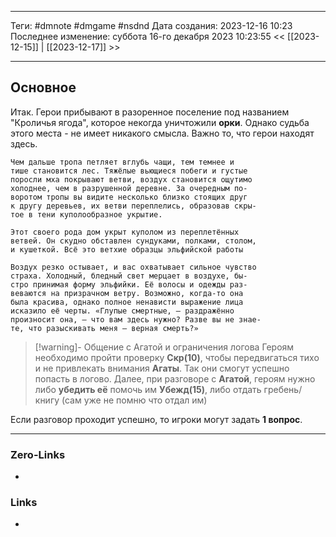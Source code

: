 ___
Теги: #dmnote #dmgame #nsdnd 
Дата создания: 2023-12-16 10:23 
Последнее изменение: суббота 16-го декабря 2023 10:23:55
<< [[2023-12-15]] | [[2023-12-17]] >> 
___
## Основное

Итак. Герои прибывают в разоренное поселение под названием "Кроличья ягода", которое некогда уничтожили **орки**. Однако судьба этого места - не имеет никакого смысла. Важно то, что герои находят здесь.

	Чем дальше тропа петляет вглубь чащи, тем темнее и
	тише становится лес. Тяжёлые вьющиеся побеги и густые
	поросли мха покрывают ветви, воздух становится ощутимо
	холоднее, чем в разрушенной деревне. За очередным по-
	воротом тропы вы видите несколько близко стоящих друг
	к другу деревьев, их ветви переплелись, образовав скры-
	тое в тени куполообразное укрытие. 
	
	Этот своего рода дом укрыт куполом из переплетённых
	ветвей. Он скудно обставлен сундуками, полками, столом,
	и кушеткой. Всё это ветхие образцы эльфийской работы
	
	Воздух резко остывает, и вас охватывает сильное чувство
	страха. Холодный, бледный свет мерцает в воздухе, бы-
	стро принимая форму эльфийки. Её волосы и одежды раз-
	веваются на призрачном ветру. Возможно, когда-то она
	была красива, однако полное ненависти выражение лица
	исказило её черты. «Глупые смертные, — раздражённо
	произносит она, — что вам здесь нужно? Разве вы не знае-
	те, что разыскивать меня — верная смерть?»

>[!warning]- Общение с Агатой и ограничения логова
> Героям необходимо пройти проверку **Скр(10)**, чтобы передвигаться тихо и не привлекать внимания **Агаты**. Так они смогут успешно попасть в логово. Далее, при разговоре с **Агатой**, героям нужно либо **убедить её** помочь им **Убежд(15)**, либо отдать гребень/книгу (сам уже не помню что отдал им)

Если разговор проходит успешно, то игроки могут задать **1 вопрос**.
___
### Zero-Links
- 

### Links
- 
